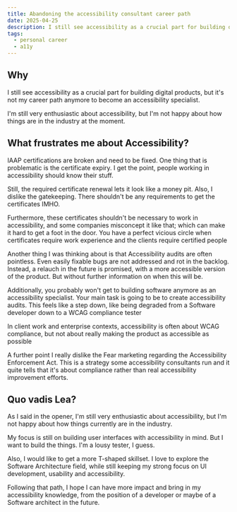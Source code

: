 ```yaml
---
title: Abandoning the accessibility consultant career path
date: 2025-04-25
description: I still see accessibility as a crucial part for building digital products, but it's not my career path anymore to become an accessibility specialist.
tags:
  - personal career
  - a11y
---
```

## Why

I still see accessibility as a crucial part for building digital products, but it's not my career path anymore to become an accessibility specialist.

I'm still very enthusiastic about accessibility, but I'm not happy about how things are in the industry at the moment.

## What frustrates me about Accessibility?

IAAP certifications are broken and need to be fixed. One thing that is problematic is the certificate expiry. I get the point, people working in accessibility should know their stuff.

Still, the required certificate renewal lets it look like a money pit. Also, I dislike the gatekeeping. There shouldn't be any requirements to get the certificates IMHO.

Furthermore, these certificates shouldn't be necessary to work in accessibility, and some companies misconcept it like that; which can make it hard to get a foot in the door. You have a perfect vicious circle when certificates require work experience and the clients require certified people

Another thing I was thinking about is that Accessibility audits are often pointless. Even easily fixable bugs are not addressed and rot in the backlog. Instead, a relauch in the future is promised, with a more accessible version of the product. But without further information on when this will be.

Additionally, you probably won't get to building software anymore as an accessibility specialist. Your main task is going to be to create accessibility audits. This feels like a step down, like being degraded from a Software developer down to a WCAG compliance tester

In client work and enterprise contexts, accessibility is often about WCAG compliance, but not about really making the product as accessible as possible

A further point I really dislike the Fear marketing regarding the Accessibility Enforcement Act. This is a strategy some accessibility consultants run and it quite tells that it's about compliance rather than real accessibility improvement efforts.

## Quo vadis Lea?

As I said in the opener, I'm still very enthusiastic about accessibility, but I'm not happy about how things currently are in the industry.

My focus is still on building user interfaces with accessibility in mind. But I want to build the things. I'm a lousy tester, I guess.

Also, I would like to get a more T-shaped skillset. I love to explore the Software Architecture field, while still keeping my strong focus on UI development, usability and accessibility.

Following that path, I hope I can have more impact and bring in my accessibility knowledge, from the position of a developer or maybe of a Software architect in the future.

